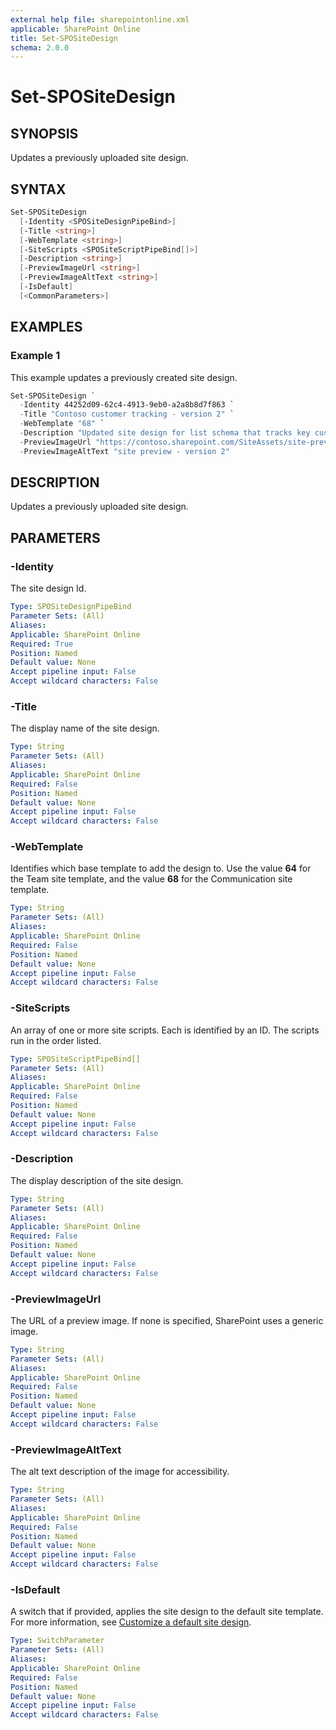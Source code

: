 ```yaml
---
external help file: sharepointonline.xml
applicable: SharePoint Online
title: Set-SPOSiteDesign
schema: 2.0.0
---
```


# Set-SPOSiteDesign

## SYNOPSIS

Updates a previously uploaded site design. 

## SYNTAX

```powershell
Set-SPOSiteDesign
  [-Identity <SPOSiteDesignPipeBind>]
  [-Title <string>]
  [-WebTemplate <string>]
  [-SiteScripts <SPOSiteScriptPipeBind[]>]
  [-Description <string>]
  [-PreviewImageUrl <string>]
  [-PreviewImageAltText <string>]
  [-IsDefault]
  [<CommonParameters>]
```

## EXAMPLES

### Example 1 

This example updates a previously created site design.

```powershell
Set-SPOSiteDesign `
  -Identity 44252d09-62c4-4913-9eb0-a2a8b8d7f863 `
  -Title "Contoso customer tracking - version 2" `
  -WebTemplate "68" `
  -Description "Updated site design for list schema that tracks key customer data in a list" `
  -PreviewImageUrl "https://contoso.sharepoint.com/SiteAssets/site-preview.png" `
  -PreviewImageAltText "site preview - version 2"
```

## DESCRIPTION

Updates a previously uploaded site design. 

## PARAMETERS

### -Identity
The site design Id.

```yaml
Type: SPOSiteDesignPipeBind
Parameter Sets: (All)
Aliases: 
Applicable: SharePoint Online
Required: True
Position: Named
Default value: None
Accept pipeline input: False
Accept wildcard characters: False 
```

### -Title
The display name of the site design.

```yaml
Type: String
Parameter Sets: (All)
Aliases: 
Applicable: SharePoint Online
Required: False
Position: Named
Default value: None
Accept pipeline input: False
Accept wildcard characters: False 
```

### -WebTemplate
Identifies which base template to add the design to. Use the value **64** for the Team site template, and the value **68** for the Communication site template.

```yaml
Type: String
Parameter Sets: (All)
Aliases: 
Applicable: SharePoint Online
Required: False
Position: Named
Default value: None
Accept pipeline input: False
Accept wildcard characters: False 
```

### -SiteScripts 
An array of one or more site scripts. Each is identified by an ID. The scripts run in the order listed.

```yaml
Type: SPOSiteScriptPipeBind[]
Parameter Sets: (All)
Aliases: 
Applicable: SharePoint Online
Required: False
Position: Named
Default value: None
Accept pipeline input: False
Accept wildcard characters: False 
```

### -Description
The display description of the site design.

```yaml
Type: String
Parameter Sets: (All)
Aliases: 
Applicable: SharePoint Online
Required: False
Position: Named
Default value: None
Accept pipeline input: False
Accept wildcard characters: False 
```

### -PreviewImageUrl 
The URL of a preview image. If none is specified, SharePoint uses a generic image.

```yaml
Type: String
Parameter Sets: (All)
Aliases: 
Applicable: SharePoint Online
Required: False
Position: Named
Default value: None
Accept pipeline input: False
Accept wildcard characters: False 
```

### -PreviewImageAltText
The alt text description of the image for accessibility.

```yaml
Type: String
Parameter Sets: (All)
Aliases: 
Applicable: SharePoint Online
Required: False
Position: Named
Default value: None
Accept pipeline input: False
Accept wildcard characters: False 
```

### -IsDefault
A switch that if provided, applies the site design to the default site template. For more information, see [Customize a default site design](https://docs.microsoft.com/en-us/sharepoint/dev/declarative-customization/customize-default-site-design). 

```yaml
Type: SwitchParameter
Parameter Sets: (All)
Aliases: 
Applicable: SharePoint Online
Required: False
Position: Named
Default value: None
Accept pipeline input: False
Accept wildcard characters: False 
```

